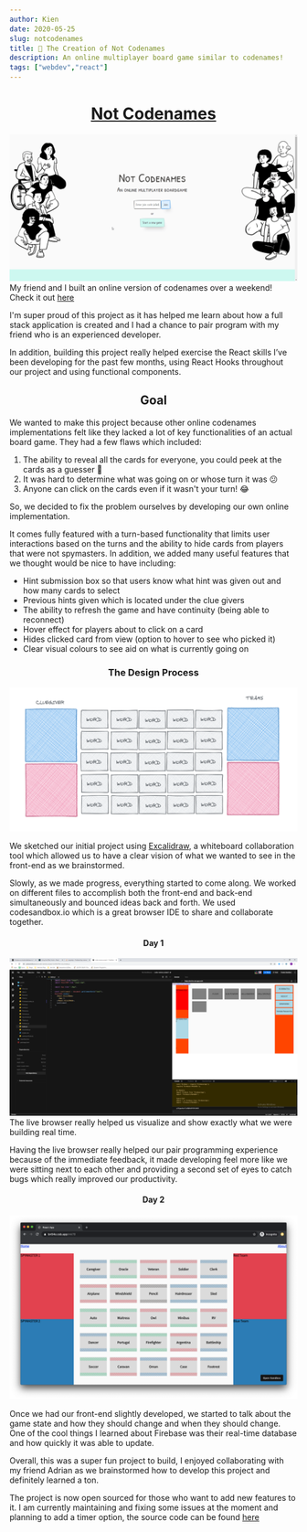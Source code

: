 ```yaml
---
author: Kien
date: 2020-05-25
slug: notcodenames
title: 🎲 The Creation of Not Codenames
description: An online multiplayer board game similar to codenames!
tags: ["webdev","react"]
---
```


# <center><a href="https://notcodenames.com/">Not Codenames</a></center>
![](./startgame.gif)
My friend and I built an online version of codenames over a weekend! Check it out <a href="https://notcodenames.com/">here</a>

I'm super proud of this project as it has helped me learn about how a full stack application is created and I had a chance to pair program with my friend who is an experienced developer.

In addition, building this project really helped exercise the React skills I’ve been developing for the past few months, using React Hooks throughout our project and using functional components.
## <center>Goal</center>
We wanted to make this project because other online codenames implementations felt like they lacked a lot of key functionalities of an actual board game. They had a few flaws which included:

1. The ability to reveal all the cards for everyone, you could peek at the cards as a guesser 🤮
2. It was hard to determine what was going on or whose turn it was 😕
3. Anyone can click on the cards even if it wasn't your turn! 😂

So, we decided to fix the problem ourselves by developing our own online implementation.

It comes fully featured with a turn-based functionality that limits user interactions based on the turns and the ability to hide cards from players that were not spymasters. In addition, we added many useful features that we thought would be nice to have including:
-	Hint submission box so that users know what hint was given out and how many cards to select
-	Previous hints given which is located under the clue givers
-	The ability to refresh the game and have continuity (being able to reconnect)
-	Hover effect for players about to click on a card
-	Hides clicked card from view (option to hover to see who picked it)
-	Clear visual colours to see aid on what is currently going on

### <center>The Design Process</center>
![](./sketch.png)


We sketched our initial project using <a href="https://excalidraw.com/" target="_blank">Excalidraw</a>, a whiteboard collaboration tool which allowed us to have a clear vision of what we wanted to see in the front-end as we brainstormed. 

Slowly, as we made progress, everything started to come along. We worked on different files to accomplish both the front-end and back-end simultaneously and bounced ideas back and forth. We used <a ahref="https://codesandbox.io/">codesandbox.io</a> which is a great browser IDE to share and collaborate together.

#### <center> Day 1 </center>
![](./day1.png)
The live browser really helped us visualize and show exactly what we were building real time.

Having the live browser really helped our pair programming experience because of the immediate feedback, it made developing feel more like we were sitting next to each other and providing a second set of eyes to catch bugs which really improved our productivity.


#### <center> Day 2 </center>
![](./day2.png)

Once we had our front-end slightly developed, we started to talk about the game state and how they should change and when they should change. One of the cool things I learned about Firebase was their real-time database and how quickly it was able to update.


Overall, this was a super fun project to build, I enjoyed collaborating with my friend Adrian as we brainstormed how to develop this project and definitely learned a ton. 

The project is now open sourced for those who want to add new features to it. I am currently maintaining and fixing some issues at the moment and planning to add a timer option, the source code can be found <a href="https://github.com/kxdang/notcodenames">here</a>

